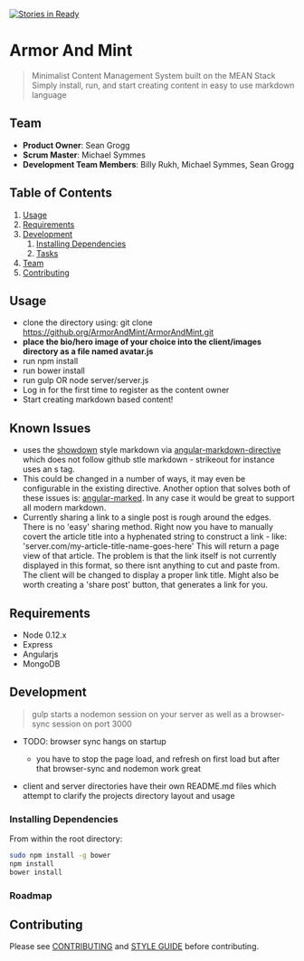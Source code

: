 [![Stories in Ready](https://badge.waffle.io/ArmorAndMint/ArmorAndMint.png?label=ready&title=Ready)](https://waffle.io/ArmorAndMint/ArmorAndMint)
# Armor And Mint

> Minimalist Content Management System built on the MEAN Stack
Simply install, run, and start creating content in easy to use markdown language


## Team

  - __Product Owner__: Sean Grogg
  - __Scrum Master__: Michael Symmes
  - __Development Team Members__: Billy Rukh, Michael Symmes, Sean Grogg

## Table of Contents

1. [Usage](#Usage)
1. [Requirements](#requirements)
1. [Development](#development)
    1. [Installing Dependencies](#installing-dependencies)
    1. [Tasks](#tasks)
1. [Team](#team)
1. [Contributing](#contributing)

## Usage

- clone the directory using:
git clone https://github.org/ArmorAndMint/ArmorAndMint.git
- **place the bio/hero image of your choice into the client/images directory as a file named avatar.js**
- run npm install
- run bower install
- run gulp OR node server/server.js
- Log in for the first time to register as the content owner
- Start creating markdown based content!

## Known Issues
-  uses the [showdown](https://github.com/showdownjs/showdown) style markdown via [angular-markdown-directive](https://github.com/btford/angular-markdown-directive) which does not follow github stle markdown - strikeout for instance uses an s tag.
- This could be changed in a number of ways, it may even be configurable in the existing directive. Another option that solves both of these issues is: [angular-marked](https://github.com/Hypercubed/angular-marked). In any case it would be great to support all modern markdown.
- Currently sharing a link to a single post is rough around the edges. There is no 'easy' sharing method. Right now you have to manually covert the article title into a hyphenated string to construct a link - like: 'server.com/my-article-title-name-goes-here'
This will return a page view of that article. The problem is that the link itself is not currently
displayed in this format, so there isnt anything to cut and paste from. The client will be changed
to display a proper link title. Might also be worth creating a 'share post' button, that generates
a link for you.


## Requirements

- Node 0.12.x
- Express
- Angularjs
- MongoDB

## Development

> gulp
starts a nodemon session on your server as well as a browser-sync session on port 3000
- TODO: browser sync hangs on startup
    - you have to stop the page load, and refresh on first load but after that browser-sync and nodemon work great

- client and server directories have their own README.md files which attempt to clarify the projects directory layout and usage

### Installing Dependencies

From within the root directory:

```sh
sudo npm install -g bower
npm install
bower install
```

### Roadmap


## Contributing

Please see [CONTRIBUTING](https://github.com/ArmorAndMint/ArmorAndMint/blob/master/CONTRIBUTING.md)
and [STYLE GUIDE](https://github.com/ArmorAndMint/ArmorAndMint/blob/master/STYLE-GUIDE.md)
before contributing.
